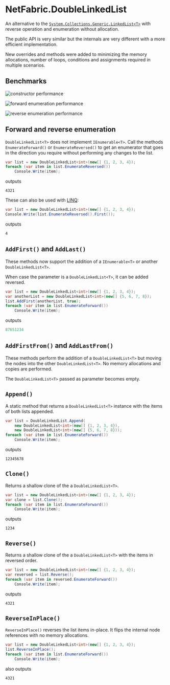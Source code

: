 # NetFabric.DoubleLinkedList

An alternative to the [`System.Collections.Generic.LinkedList<T>`](https://docs.microsoft.com/en-us/dotnet/api/system.collections.generic.linkedlist-1) with reverse operation and enumeration without allocation.

The public API is very similar but the internals are very different with a more efficient implementation. 

New overrides and methods were added to minimizing the memory allocations, number of loops, conditions and assignments required in multiple scenarios.

## Benchmarks

![constructor performance](https://user-images.githubusercontent.com/534533/49405396-38f4ad80-f74a-11e8-9162-22abd8fc4c00.png)

![forward enumeration performance](https://user-images.githubusercontent.com/534533/49405413-40b45200-f74a-11e8-9b63-4ac67efd144d.png)

![reverse enumeration performance](https://user-images.githubusercontent.com/534533/49405544-a43e7f80-f74a-11e8-9aba-544cb3141e33.png)

## Forward and reverse enumeration

`DoubleLinkedList<T>` does not  implement `IEnumerable<T>`. Call the methods `EnumerateForward()` or `EnumerateReversed()` to get an enumerator that goes in the direction you require without performing any changes to the list.

```csharp
var list = new DoubleLinkedList<int>(new[] {1, 2, 3, 4});
foreach (var item in list.EnumerateReversed())
	Console.Write(item);
```
outputs
```
4321
```

These can also be used with [LINQ](https://docs.microsoft.com/en-us/dotnet/csharp/programming-guide/concepts/linq/):

```csharp
var list = new DoubleLinkedList<int>(new[] {1, 2, 3, 4});
Console.Write(list.EnumerateReversed().First());
```
outputs
```
4
```

## `AddFirst()` and `AddLast()`

These methods now support the addition of a `IEnumerable<T>` or another `DoubleLinkedList<T>`. 

When case the parameter is a `DoubleLinkedList<T>`, it can be added reversed.

```csharp
var list = new DoubleLinkedList<int>(new[] {1, 2, 3, 4});
var anotherList = new DoubleLinkedList<int>(new[] {5, 6, 7, 8});
list.AddFirst(anotherList, true);
foreach (var item in list.EnumerateForward())
	Console.Write(item);
```

outputs

```csharp
87651234
```

## `AddFirstFrom()` and `AddLastFrom()`

These methods perform the addition of a `DoubleLinkedList<T>` but moving the nodes into the other `DoubleLinkedList<T>`. No memory allocations and copies are performed.

The `DoubleLinkedList<T>` passed as parameter becomes empty.

## `Append()` 

A static method that returns a `DoubleLinkedList<T>` instance with the items of both lists appended. 

```csharp
var list = DoubleLinkedList.Append(
	new DoubleLinkedList<int>(new[] {1, 2, 3, 4}), 
	new DoubleLinkedList<int>(new[] {5, 6, 7, 8}));
foreach (var item in list.EnumerateForward())
	Console.Write(item);
```

outputs

```
12345678
```

## `Clone()` 

Returns a shallow clone of the a `DoubleLinkedList<T>`. 

```csharp
var list = new DoubleLinkedList<int>(new[] {1, 2, 3, 4});
var clone = list.Clone();
foreach (var item in list.EnumerateForward())
	Console.Write(item);
```

outputs

```
1234
```

## `Reverse()` 

Returns a shallow clone of the a `DoubleLinkedList<T>` with the items in reversed order.

```csharp
var list = new DoubleLinkedList<int>(new[] {1, 2, 3, 4});
var reversed = list.Reverse();
foreach (var item in reversed.EnumerateForward())
	Console.Write(item);
```

outputs

```
4321
```

## `ReverseInPlace()` 

`ReverseInPlace()` reverses the list items in-place. It flips the internal node references with no memory allocations.

```csharp
var list = new DoubleLinkedList<int>(new[] {1, 2, 3, 4});
list.ReverseInPlace();
foreach (var item in list.EnumerateForward())
	Console.Write(item);
```

also outputs

```
4321
```

## 